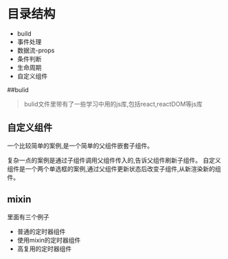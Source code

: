 目录结构
=======

*   build
*   事件处理
*   数据流-props
*   条件判断
*   生命周期
*   自定义组件


##bulid

> bulid文件里带有了一些学习中用的js库,包括react,reactDOM等js库


## 自定义组件

一个比较简单的案例,是一个简单的父组件嵌套子组件。

复杂一点的案例是通过子组件调用父组件传入的,告诉父组件刷新子组件。
自定义组件是一个两个单选框的案例,通过父组件更新状态后改变子组件,从新渲染新的组件。

## mixin
里面有三个例子
 - 普通的定时器组件
 - 使用mixin的定时器组件
 - 高复用的定时器组件
 
 





